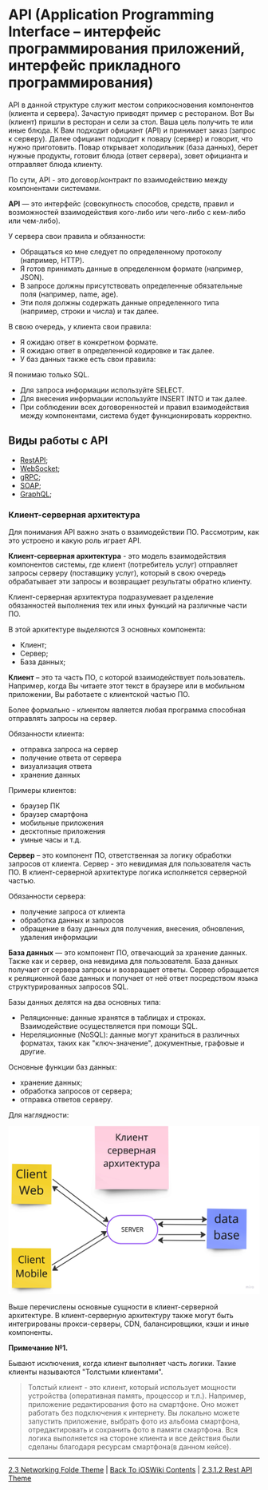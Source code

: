 # API (Application Programming Interface – интерфейс программирования приложений, интерфейс прикладного программирования)

API в данной структуре служит местом соприкосновения компонентов (клиента и сервера). Зачастую приводят пример с рестораном. Вот Вы (клиент) пришли в ресторан и сели за стол. Ваша цель получить те или иные блюда. К Вам подходит официант (API) и принимает заказ (запрос к серверу). Далее официант подходит к повару (сервер) и говорит, что нужно приготовить. Повар открывает холодильник (база данных), берет нужные продукты, готовит блюда (ответ сервера), зовет официанта и отправляет блюда клиенту.

По сути, API - это договор/контракт по взаимодействию между компонентами системами.

 **API** — это интерфейс (совокупность способов, средств, правил и возможностей взаимодействия кого-либо или чего-либо с кем-либо или чем-либо).

У сервера свои правила и обязанности:

* Обращаться ко мне следует по определенному протоколу (например, HTTP).
* Я готов принимать данные в определенном формате (например, JSON).
* В запросе должны присутствовать определенные обязательные поля (например, name, age).
* Эти поля должны содержать данные определенного типа (например, строки и числа) и так далее.

В свою очередь, у клиента свои правила:

* Я ожидаю ответ в конкретном формате.
* Я ожидаю ответ в определенной кодировке и так далее.
* У баз данных также есть свои правила:

Я понимаю только SQL.

* Для запроса информации используйте SELECT.
* Для внесения информации используйте INSERT INTO и так далее.
* При соблюдении всех договоренностей и правил взаимодействия между компонентами, система будет функционировать корректно.

## Виды работы с API

* [RestAPI](./2.3.1.2%20RestAPI.md);
* [WebSocket](/2%20ComputerScience/2.3%20Networking/2.3.2%20Web/2.3.2.6%20WebSocket.md);
* [gRPC](/2%20ComputerScience/2.3%20Networking/2.3.2%20Web/2.3.2.3%20Protocols.md);
* [SOAP](https://github.com/eldaroid/iOSWiki/blob/master/2%20ComputerScience/2.3%20Networking/2.3.1%20API/2.3.1.2%20RestAPI.md#rest-api-vs-soap-api-vs-graphql); 
* [GraphQL](https://github.com/eldaroid/iOSWiki/blob/master/2%20ComputerScience/2.3%20Networking/2.3.1%20API/2.3.1.2%20RestAPI.md#rest-api-vs-soap-api-vs-graphql); 

### Клиент-серверная архитектура

Для понимания API важно знать о взаимодействии ПО. Рассмотрим, как это устроено и какую роль играет API.

**Клиент-серверная архитектура** - это модель взаимодействия компонентов системы, где клиент (потребитель услуг) отправляет запросы серверу (поставщику услуг), который в свою очередь обрабатывает эти запросы и возвращает результаты обратно клиенту.

Клиент-серверная архитектура подразумевает разделение обязанностей выполнения тех или иных функций на различные части ПО.

В этой архитектуре выделяются 3 основных компонента:

* Клиент;
* Сервер;
* База данных;

**Клиент** – это та часть ПО, с которой взаимодействует пользователь. Например, когда Вы читаете этот текст в браузере или в мобильном приложении, Вы работаете с клиентской частью ПО.

Более формально - клиентом является любая программа способная отправлять запросы на сервер.

Обязанности клиента:

* отправка запроса на сервер
* получение ответа от сервера
* визуализация ответа
* хранение данных

Примеры клиентов:

* браузер ПК
* браузер смартфона
* мобильные приложения
* десктопные приложения
* умные часы и т.д.

**Сервер** – это компонент ПО, ответственная за логику обработки запросов от клиента. Сервер - это невидимая для пользователя часть ПО. В клиент-серверной архитектуре логика исполняется серверной частью.

Обязанности сервера:

* получение запроса от клиента
* обработка данных и запросов
* обращение в базу данных для получения, внесения, обновления, удаления информации

**База данных** — это компонент ПО, отвечающий за хранение данных. Также как и сервер, она невидима для пользователя. База данных получает от сервера запросы и возвращает ответы. Сервер обращается к реляционной базе данных и получает от неё ответ посредством языка структурированных запросов SQL.

Базы данных делятся на два основных типа:

* Реляционные: данные хранятся в таблицах и строках. Взаимодействие осуществляется при помощи SQL.
* Нереляционные (NoSQL): данные могут храниться в различных форматах, таких как "ключ-значение", документные, графовые и другие.

Основные функции баз данных:

* хранение данных;
* обработка запросов от сервера;
* отправка ответов серверу.

Для наглядности:

![](https://github.com/eldaroid/pictures/blob/master/iOSWiki/ComputerScience/Client-Server-DataBase.jpg?raw=true)

Выше перечислены основные сущности в клиент-серверной архитектуре. В клиент-серверную архитектуру также могут быть интегрированы прокси-серверы, CDN, балансировщики, кэши и иные компоненты.

**Примечание №1.**

Бывают исключения, когда клиент выполняет часть логики. Такие клиенты называются "Толстыми клиентами".

> Толстый клиент - это клиент, который использует мощности устройства (оперативная память, процессор и т.п.). Например, приложение редактирования фото на смартфоне. Оно может работать без подключения к интернету. Вы локально можете запустить приложение, выбрать фото из альбома смартфона, отредактировать и сохранить фото в памяти смартфона. Вся логика выполняется на стороне клиента и все действия были сделаны благодаря ресурсам смартфона(в данном кейсе).

---

[2.3 Networking Folde Theme](/2%20ComputerScience/2.3%20Networking/) | [Back To iOSWiki Contents](https://github.com/eldaroid/iOSWiki) | [2.3.1.2 Rest API Theme](./2.3.1.2%20RestAPI.md)
